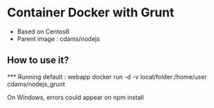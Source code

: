 Container Docker with Grunt
=============

 - Based on Centos6
 - Parent image : cdams/nodejs

How to use it?
--------------

*** Running default : webapp
	docker run -d -v local/folder:/home/user cdams/nodejs_grunt


On Windows, errors could appear on npm install